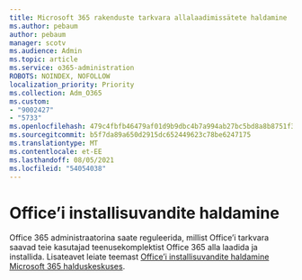 ```yaml
---
title: Microsoft 365 rakenduste tarkvara allalaadimissätete haldamine
ms.author: pebaum
author: pebaum
manager: scotv
ms.audience: Admin
ms.topic: article
ms.service: o365-administration
ROBOTS: NOINDEX, NOFOLLOW
localization_priority: Priority
ms.collection: Adm_O365
ms.custom:
- "9002427"
- "5733"
ms.openlocfilehash: 479c4fbfb46479af01d9b9dbc4b7a994ab27bc5bd8a8b8751f3dc9d203a60313
ms.sourcegitcommit: b5f7da89a650d2915dc652449623c78be6247175
ms.translationtype: MT
ms.contentlocale: et-EE
ms.lasthandoff: 08/05/2021
ms.locfileid: "54054038"
---
```

# <a name="manage-office-installation-options"></a>Office’i installisuvandite haldamine

Office 365 administraatorina saate reguleerida, millist Office’i tarkvara saavad teie kasutajad teenusekomplektist Office 365 alla laadida ja installida. Lisateavet leiate teemast [Office’i installisuvandite haldamine Microsoft 365 halduskeskuses](https://docs.microsoft.com/deployoffice/manage-software-download-settings-office-365).
